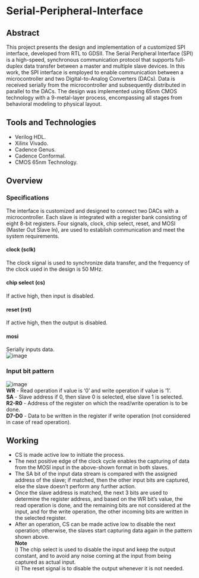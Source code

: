 # Serial-Peripheral-Interface 
## Abstract
This project presents the design and implementation of a customized SPI interface, developed from RTL to GDSII. The Serial Peripheral Interface (SPI) is a high-speed, synchronous communication protocol that supports full-duplex data transfer between a master and multiple slave devices. In this work, the SPI interface is employed to enable communication between a microcontroller and two Digital-to-Analog Converters (DACs). Data is received serially from the microcontroller and subsequently distributed in parallel to the DACs. The design was implemented using 65nm CMOS technology with a 9-metal-layer process, encompassing all stages from behavioral modeling to physical layout.
## Tools and Technologies
- Verilog HDL.
- Xilinx Vivado.
- Cadence Genus.
- Cadence Conformal.
- CMOS 65nm Technology.
## Overview
### Specifications
The interface is customized and designed to connect two DACs with a microcontroller. Each slave is integrated with a register bank consisting of eight 8-bit registers. Four signals, clock, chip select, reset, and MOSI (Master Out Slave In), are used to establish communication and meet the system requirements.
#### clock (sclk)
The clock signal is used to synchronize data transfer, and the frequency of the clock used in the design is 50 MHz.
#### chip select (cs)
If active high, then input is disabled.
#### reset (rst)
If active high, then the output is disabled.
#### mosi 
Serially inputs data.  
![image](https://github.com/user-attachments/assets/9d0abdd0-d1f9-4551-9096-3f2fc8f73a83)
### Input bit pattern
![image](https://github.com/user-attachments/assets/617d62ee-6bfc-4ea2-ad63-96cf33a0c510)  
**WR** - Read operation if value is ‘0’ and write operation if value is ‘1’.  
**SA** - Slave address if 0, then slave 0 is selected, else slave 1 is selected.  
**R2-R0** - Address of the register on which the read/write operation is to be done.  
**D7-D0** - Data to be written in the register if write operation (not considered in case of read operation).  
## Working
- CS is made active low to initiate the process.
- The next positive edge of the clock cycle enables the capturing of data from the MOSI input in the above-shown format in both slaves.
- The SA bit of the input data stream is compared with the assigned address of the slave; if matched, then the other input bits are captured, else the slave doesn’t perform any further action.
- Once the slave address is matched, the next 3 bits are used to determine the register address, and based on the WR bit’s value, the read operation is done, and the remaining bits are not considered at the input, and for the write operation, the other incoming bits are written in the selected register.
- After an operation, CS can be made active low to disable the next operation; otherwise, the slaves start capturing data again in the pattern shown above.  
**Note**  
i) The chip select is used to disable the input and keep the output constant, and to avoid any noise coming at the input from being captured as actual input.  
ii) The reset signal is to disable the output whenever it is not needed.  





